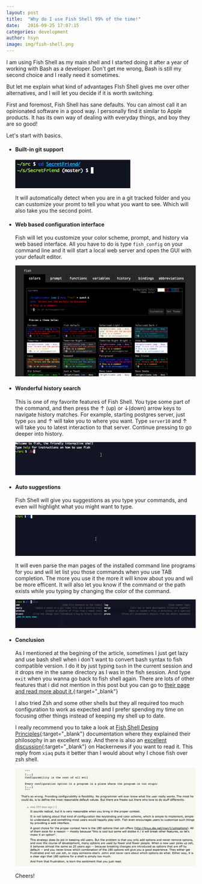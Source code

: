```yaml
---
layout: post
title:  "Why do I use Fish Shell 99% of the time!"
date:   2016-09-25 17:07:15
categories: development
author: hsyn
image: img/fish-shell.png
---
```


I am using Fish Shell as my main shell and I started doing it after a year of working with Bash as a developer. Don't get me wrong, Bash is still my second choice and I really need it sometimes.

But let me explain what kind of advantages FIsh Shell gives me over other alternatives, and I will let you decide if it is worth switching.

First and foremost, Fish Shell has sane defaults. You can almost call it an opinionated software in a good way. I personally find it similar to Apple products. It has its own way of dealing with everyday things, and boy they are so good!

Let's start with basics.

- #### Built-in git support

  ![Fish-shell-git-support](/img/fish-shell-git-support.png)

  It will automatically detect when you are in a git tracked folder and you can customize your promt to tell you what you want to see. Which will also take you the second point.

- #### Web based configuration interface

  Fish will let you customize your color scheme, prompt, and history via web based interface. All you have to do is type `fish_config` on your command line and it will start a local web server and open the GUI with your default editor.

  ![Fish-shell-web-gui](/img/fish-shell-web-gui.png)

- #### Wonderful history search

  This is one of my favorite features of Fish Shell. You type some part of the command, and then press the ↑ (up) or ↓(down) arrow keys to navigate history matches. For example, starting postgres server, just type `pos` and ↑ will take you to where you want. Type `server10` and ↑ will take you to latest interaction to that server. Continue pressing to go deeper into history.

  ![Fish-shell-search-gif](/img/fish-shell-search.gif)

- #### Auto suggestions

  Fish Shell will give you suggestions as you type your commands, and even will highlight what you might want to type.

  ![Fish-shell-auto-suggestions-gif](/img/fish-shell-auto-suggestions.gif)

  It will even parse the man pages of the installed command line programs for you and will let list you those commands when you use TAB completion. The more you use it the more it will know about you and wil be more efficent. It will also let you know if the command or the path exists while you typing by changing the color of the command.


  ![Fish-shell-man-page](/img/fish-shell-man-page.png)

- #### Conclusion

  As I mentioned at the begining of the article, sometimes I just get lazy and use bash shell when i don't want to convert bash syntax to fish compatible version. I do it by just typing `bash` in the current session and it drops me in the same directory as I was in the fish session. And type `exit` when you wanna go back to fish shell again. There are lots of other features that i did not mention in this post but you can go to [their page and read more about it.](http://fishshell.com/){:target="_blank"}

  I also tried Zsh and some other shells but they all required too much configuration to work as expected and I prefer spending my time on focusing other things instead of keeping my shell up to date.

  I really recommend you to take a look at [Fish Shell Desing Principles](http://fishshell.com/docs/current/design.html){:target="_blank"} documentation where they explained their philosophy in an excellent way. And there is also an [excellent discussion](https://news.ycombinator.com/item?id=11102941){:target="_blank"} on Hackernews if you want to read it. This reply from `xiaq` puts it better than I would about why I chose fish over zsh shell.

  ![Fish-shell-configurability](/img/fish-configurability.png)

  Cheers!
